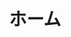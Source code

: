 ---
templateKey: top-page
title: ホーム
catchCopy: 学びや探究に興味を持つ子どもたちのために
catchDescription: 「創造的な学び」を子供たちにもたらす書籍や教材を子どもたちに届けます
coverImage: ../images/my-first-post.jpg
featured:
  title: Scratchアクティビティ カードブック・シリーズ
  description: 「創造的な学び」を子供たちにもたらすプログラミング学習用カードブックです。子供たちがプログラミングに集中して取り組むのを手助けしてくれます。
  features:
    - MITのScratchチームが開発した最先端のプログラミング学習教材を収録
    - 待望のScratch3.0対応版コーディングカード
    - 小学校の教育現場、放課後プログラムの教材に最適
    - ネット授業の教材としても最適
  books:
    -
      title: Vol.1 名前を動かそう・音楽を作ろう編
      image: ../images/creative-computing-workbook-vol1.png
      price: "¥770+税"
      url: https://www.amazon.co.jp/dp/4910209018
    -
      title: Vol.2 キャラクターを動かそう・さあ、踊ろう編（近日発売）
      image: ../images/creative-computing-workbook-vol2.png
      price: "¥770+税"
      url: https://www.amazon.co.jp/dp/4910209018
    -
      title: Vol.3 物語を作ろう・ビデオモーションセンサー編（近日発売）
      image: ../images/creative-computing-workbook-vol3.png
      price: "¥770+税"
      url: https://www.amazon.co.jp/dp/4910209018
    -
      title: Vol.4 ゲーム編（近日発売）
      image: ../images/creative-computing-workbook-vol4.png
      price: "¥1,050+税"
      url: https://www.amazon.co.jp/dp/4910209018
    -
      title: 初心者入門編（5月末発売予定）
      image: ../images/creative-computing-workbook-vol4.png
      price: "¥770+税"
      url: https://www.amazon.co.jp/dp/4910209018
---
